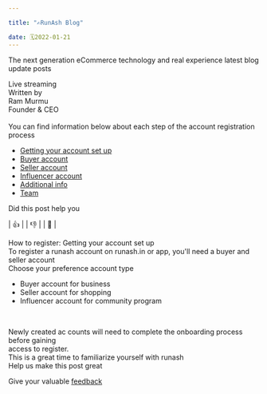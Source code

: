 ```yaml
---

title: "✍️RunAsh Blog"

date: 🗓️2022-01-21
---
```

The next generation eCommerce technology and real experience latest blog update posts

Live streaming<br>
Written by <br> Ram Murmu<br>
Founder & CEO <br>
<br>
You can find information below about each step of the account registration process<br>
- [Getting your account set up](https://)
- [Buyer account](https://) 
- [Seller account](https://)
- [Influencer account](https://)
- [Additional info](https://)
- [Team](https://)

Did this post help you 

| 👍 | | 👎 | | 💛 |

How to register: Getting your account set up<br>
To register a runash account on runash.in or app, you'll need a buyer and seller account<br>
Choose your preference account type<br>

- Buyer account for business <br>
- Seller account for shopping <br>
- Influencer account for community program 
<br>

Newly created ac
counts will need to complete the onboarding process before gaining<br>
access to register.<br>
This is a great time to familiarize yourself with runash<br>
Help us make this post great<br>

Give your valuable [feedback](https://)

